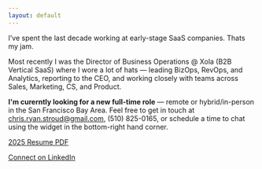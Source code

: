 ```yaml
---
layout: default
---
```


I’ve spent the last decade working at early-stage SaaS companies. Thats my jam.

Most recently I was the Director of Business Operations @ Xola (B2B Vertical SaaS) where I wore a lot of hats — leading BizOps, RevOps, and Analytics, reporting to the CEO, and working closely with teams across Sales, Marketing, CS, and Product. 

<b>I'm curerntly looking for a new full-time role</b> — remote or hybrid/in-person in the San Francisco Bay Area. Feel free to get in touch at chris.ryan.stroud@gmail.com, (510) 825-0165, or schedule a time to chat using the widget in the bottom-right hand corner. 

[2025 Resume PDF](./Chris_Stroud_Resume.pdf)

[Connect on LinkedIn](https://www.linkedin.com/in/chrisstroud)


